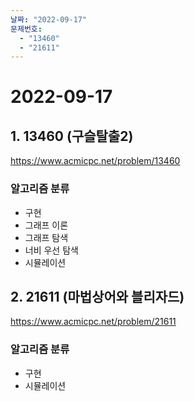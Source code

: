 ```yaml
---
날짜: "2022-09-17"
문제번호:
  - "13460"
  - "21611"
---
```


# 2022-09-17

## 1. 13460 (구슬탈출2)
https://www.acmicpc.net/problem/13460

### 알고리즘 분류

- 구현
- 그래프 이론
- 그래프 탐색
- 너비 우선 탐색
- 시뮬레이션

## 2. 21611 (마법상어와 블리자드)
https://www.acmicpc.net/problem/21611

### 알고리즘 분류

- 구현
- 시뮬레이션
